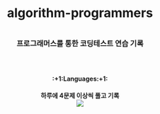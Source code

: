 <div align=center>
  <h1>algorithm-programmers<h1>
  <h3>프로그래머스를 통한 코딩테스트 연습 기록<h3>
</div>
<br/>
<div align=center>
 <h4>:+1:Languages:+1:<h4>
 하루에 4문제 이상씩 풀고 기록
 <br>
 <img src="https://img.shields.io/badge/JavaScript-F7DF1E?style=flat&logo=JavaScript&logoColor=white"/>
</div>
